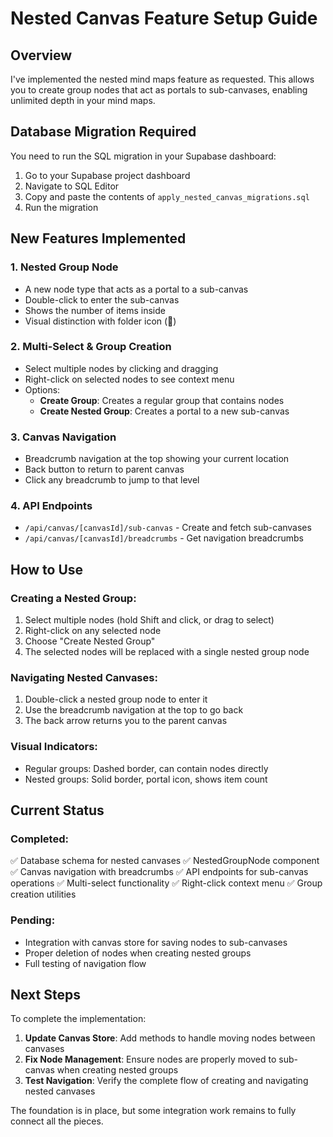 # Nested Canvas Feature Setup Guide

## Overview
I've implemented the nested mind maps feature as requested. This allows you to create group nodes that act as portals to sub-canvases, enabling unlimited depth in your mind maps.

## Database Migration Required

You need to run the SQL migration in your Supabase dashboard:

1. Go to your Supabase project dashboard
2. Navigate to SQL Editor
3. Copy and paste the contents of `apply_nested_canvas_migrations.sql`
4. Run the migration

## New Features Implemented

### 1. **Nested Group Node**
- A new node type that acts as a portal to a sub-canvas
- Double-click to enter the sub-canvas
- Shows the number of items inside
- Visual distinction with folder icon (📂)

### 2. **Multi-Select & Group Creation**
- Select multiple nodes by clicking and dragging
- Right-click on selected nodes to see context menu
- Options:
  - **Create Group**: Creates a regular group that contains nodes
  - **Create Nested Group**: Creates a portal to a new sub-canvas

### 3. **Canvas Navigation**
- Breadcrumb navigation at the top showing your current location
- Back button to return to parent canvas
- Click any breadcrumb to jump to that level

### 4. **API Endpoints**
- `/api/canvas/[canvasId]/sub-canvas` - Create and fetch sub-canvases
- `/api/canvas/[canvasId]/breadcrumbs` - Get navigation breadcrumbs

## How to Use

### Creating a Nested Group:
1. Select multiple nodes (hold Shift and click, or drag to select)
2. Right-click on any selected node
3. Choose "Create Nested Group"
4. The selected nodes will be replaced with a single nested group node

### Navigating Nested Canvases:
1. Double-click a nested group node to enter it
2. Use the breadcrumb navigation at the top to go back
3. The back arrow returns you to the parent canvas

### Visual Indicators:
- Regular groups: Dashed border, can contain nodes directly
- Nested groups: Solid border, portal icon, shows item count

## Current Status

### Completed:
✅ Database schema for nested canvases
✅ NestedGroupNode component
✅ Canvas navigation with breadcrumbs
✅ API endpoints for sub-canvas operations
✅ Multi-select functionality
✅ Right-click context menu
✅ Group creation utilities

### Pending:
- Integration with canvas store for saving nodes to sub-canvases
- Proper deletion of nodes when creating nested groups
- Full testing of navigation flow

## Next Steps

To complete the implementation:

1. **Update Canvas Store**: Add methods to handle moving nodes between canvases
2. **Fix Node Management**: Ensure nodes are properly moved to sub-canvas when creating nested groups
3. **Test Navigation**: Verify the complete flow of creating and navigating nested canvases

The foundation is in place, but some integration work remains to fully connect all the pieces.